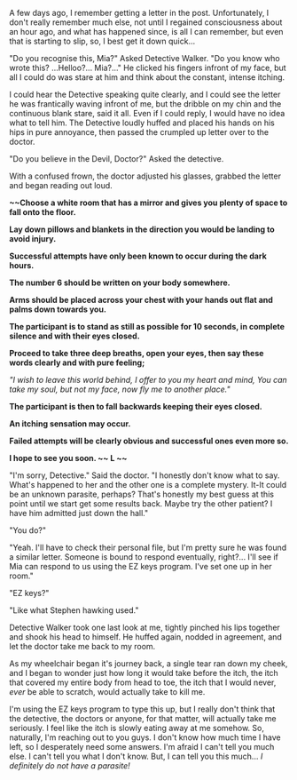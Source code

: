 A few days ago, I remember getting a letter in the post. Unfortunately, I don't really remember much else, not until I regained consciousness about an hour ago, and what has happened since, is all I can remember, but even that is starting to slip, so, I best get it down quick...


"Do you recognise this, Mia?" Asked Detective Walker. "Do you know who wrote this? ...Helloo?... Mia?..." He clicked his fingers infront of my face, but all I could do was stare at him and think about the constant, intense itching.


I could hear the Detective speaking quite clearly, and I could see the letter he was frantically waving infront of me, but the dribble on my chin and the continuous blank stare, said it all. Even if I could reply, I would have no idea what to tell him. The Detective loudly huffed and placed his hands on his hips in pure annoyance, then passed the crumpled up letter over to the doctor.


"Do you believe in the Devil, Doctor?" Asked the detective.


With a confused frown, the doctor adjusted his glasses, grabbed the letter and began reading out loud.


**~~Choose a white room that has a mirror and gives you plenty of space to fall onto the floor.**


**Lay down pillows and blankets in the direction you would be landing to avoid injury.**


**Successful attempts have only been known to occur during the dark hours.**


**The number 6 should be written on your body somewhere.**


**Arms should be placed across your chest with your hands out flat and palms down towards you.**


**The participant is to stand as still as possible for 10 seconds, in complete silence and with their eyes closed.**


**Proceed to take three deep breaths, open your eyes, then say these words clearly and with pure feeling;**


*"I wish to leave this world behind, I offer to you my heart and mind, You can take my soul, but not my face, now fly me to another place."*


**The participant is then to fall backwards keeping their eyes closed.**


**An itching sensation may occur.**


**Failed attempts will be clearly obvious and successful ones even more so.**


**I hope to see you soon. ~~ L ~~**


"I'm sorry, Detective." Said the doctor. "I honestly don't know what to say. What's happened to her and the other one is a complete mystery. It-It could be an unknown parasite, perhaps? That's honestly my best guess at this point until we start get some results back. Maybe try the other patient? I have him admitted just down the hall."


"You do?"


"Yeah. I'll have to check their personal file, but I'm pretty sure he was found a similar letter. Someone is bound to respond eventually, right?... I'll see if Mia can respond to us using the EZ keys program. I've set one up in her room."


"EZ keys?"


"Like what Stephen hawking used."


Detective Walker took one last look at me, tightly pinched his lips together and shook his head to himself. He huffed again, nodded in agreement, and let the doctor take me back to my room.


As my wheelchair began it's journey back, a single tear ran down my cheek, and I began to wonder just how long it would take before the itch, the itch that covered my entire body from head to toe, the itch that I would never, *ever* be able to scratch, would actually take to kill me.


I'm using the EZ keys program to type this up, but I really don't think that the detective, the doctors or anyone, for that matter, will actually take me seriously. I feel like the itch is slowly eating away at me somehow. So, naturally, I'm reaching out to you guys. I don't know how much time I have left, so I desperately need some answers. I'm afraid I can't tell you much else. I can't tell you what I don't know. But, I can tell you this much... *I definitely do not have a parasite!*